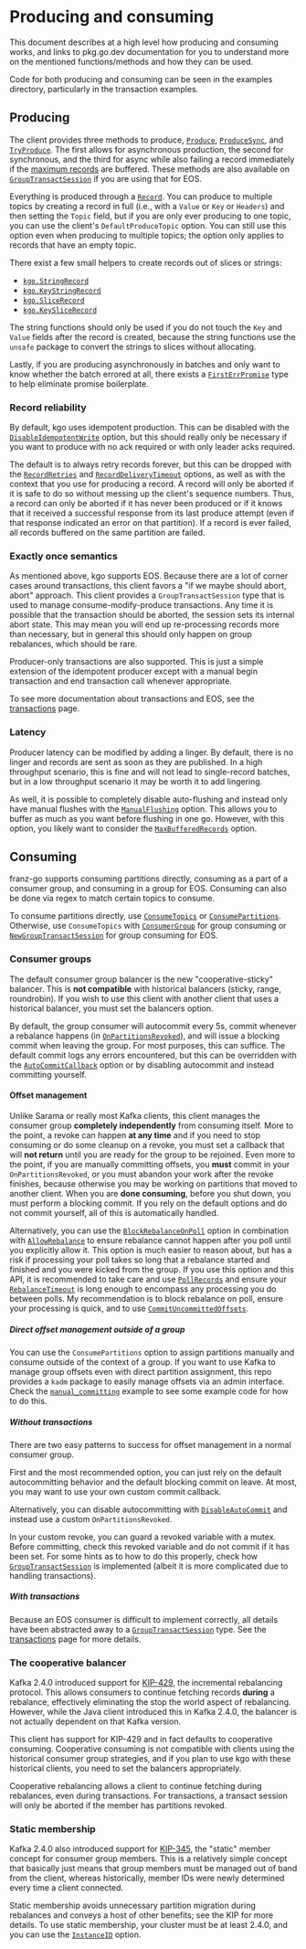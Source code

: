 Producing and consuming
===

This document describes at a high level how producing and consuming works, and
links to pkg.go.dev documentation for you to understand more on the mentioned
functions/methods and how they can be used.

Code for both producing and consuming can be seen in the examples directory,
particularly in the transaction examples.

## Producing

The client provides three methods to produce, [`Produce`][1],
[`ProduceSync`][2], and [`TryProduce`][TryProduce]. The first allows for
asynchronous production, the second for synchronous, and the third for async
while also failing a record immediately if the [maximum records][max_records]
are buffered. These methods are also available on [`GroupTransactSession`][3]
if you are using that for EOS.

Everything is produced through a [`Record`][4]. You can produce to multiple
topics by creating a record in full (i.e., with a `Value` or `Key` or
`Headers`) and then setting the `Topic` field, but if you are only ever
producing to one topic, you can use the client's `DefaultProduceTopic` option.
You can still use this option even when producing to multiple topics; the
option only applies to records that have an empty topic.

There exist a few small helpers to create records out of slices or strings:

* [`kgo.StringRecord`][5]
* [`kgo.KeyStringRecord`][6]
* [`kgo.SliceRecord`][7]
* [`kgo.KeySliceRecord`][8]

The string functions should only be used if you do not touch the `Key` and
`Value` fields after the record is created, because the string functions use
the `unsafe` package to convert the strings to slices without allocating.

Lastly, if you are producing asynchronously in batches and only want to know
whether the batch errored at all, there exists a [`FirstErrPromise`][9] type to
help eliminate promise boilerplate.

[1]: https://pkg.go.dev/github.com/YenchangChan/franz-go/pkg/kgo#Client.Produce
[2]: https://pkg.go.dev/github.com/YenchangChan/franz-go/pkg/kgo#Client.ProduceSync
[3]: https://pkg.go.dev/github.com/YenchangChan/franz-go/pkg/kgo#GroupTransactSession
[4]: https://pkg.go.dev/github.com/YenchangChan/franz-go/pkg/kgo#Record
[5]: https://pkg.go.dev/github.com/YenchangChan/franz-go/pkg/kgo#StringRecord
[6]: https://pkg.go.dev/github.com/YenchangChan/franz-go/pkg/kgo#KeyStringRecord
[7]: https://pkg.go.dev/github.com/YenchangChan/franz-go/pkg/kgo#SliceRecord
[8]: https://pkg.go.dev/github.com/YenchangChan/franz-go/pkg/kgo#KeySliceRecord
[9]: https://pkg.go.dev/github.com/YenchangChan/franz-go/pkg/kgo#FirstErrPromise
[TryProduce]: https://pkg.go.dev/github.com/YenchangChan/franz-go/pkg/kgo#Client.TryProduce
[max_records]: https://pkg.go.dev/github.com/YenchangChan/franz-go/pkg/kgo#MaxBufferedRecords

### Record reliability

By default, kgo uses idempotent production. This can be disabled with the
[`DisableIdempotentWrite`][10] option, but this should really only be necessary
if you want to produce with no ack required or with only leader acks required.

[10]: https://pkg.go.dev/github.com/YenchangChan/franz-go/pkg/kgo#DisableIdempotentWrite

The default is to always retry records forever, but this can be dropped with
the [`RecordRetries`][11] and [`RecordDeliveryTimeout`][12] options, as well as with
the context that you use for producing a record. A record will only be aborted
if it is safe to do so without messing up the client's sequence numbers. Thus,
a record can only be aborted if it has never been produced or if it knows that
it received a successful response from its last produce attempt (even if that
response indicated an error on that partition). If a record is ever failed, all
records buffered on the same partition are failed.

[11]: https://pkg.go.dev/github.com/YenchangChan/franz-go/pkg/kgo#RecordRetries
[12]: https://pkg.go.dev/github.com/YenchangChan/franz-go/pkg/kgo#RecordDeliveryTimeout

### Exactly once semantics

As mentioned above, kgo supports EOS. Because there are a lot of corner cases
around transactions, this client favors a "if we maybe should abort, abort"
approach. This client provides a `GroupTransactSession` type that is used
to manage consume-modify-produce transactions. Any time it is possible that
the transaction should be aborted, the session sets its internal abort state.
This may mean you will end up re-processing records more than necessary, but
in general this should only happen on group rebalances, which should be rare.

Producer-only transactions are also supported. This is just a simple extension
of the idempotent producer except with a manual begin transaction and end
transaction call whenever appropriate.

To see more documentation about transactions and EOS, see the
[transactions](./transactions.md) page.

### Latency

Producer latency can be modified by adding a linger. By default, there is no
linger and records are sent as soon as they are published. In a high throughput
scenario, this is fine and will not lead to single-record batches, but in a low
throughput scenario it may be worth it to add lingering.

As well, it is possible to completely disable auto-flushing and instead only
have manual flushes with the
[`ManualFlushing`](https://pkg.go.dev/github.com/YenchangChan/franz-go/pkg/kgo#ManualFlushing)
option. This allows you to buffer as much as you want before flushing in one
go. However, with this option, you likely want to consider the
[`MaxBufferedRecords`](https://pkg.go.dev/github.com/YenchangChan/franz-go/pkg/kgo#MaxBufferedRecords)
option.

## Consuming

franz-go supports consuming partitions directly, consuming as a part of a
consumer group, and consuming in a group for EOS. Consuming can also be done
via regex to match certain topics to consume.

To consume partitions directly, use [`ConsumeTopics`][13] or [`ConsumePartitions`][a]. Otherwise, use
`ConsumeTopics` with [`ConsumerGroup`][14] for group consuming or [`NewGroupTransactSession`][15]
for group consuming for EOS.

[13]: https://pkg.go.dev/github.com/YenchangChan/franz-go/pkg/kgo#ConsumeTopics
[a]: https://pkg.go.dev/github.com/YenchangChan/franz-go/pkg/kgo#ConsumePartitions
[14]: https://pkg.go.dev/github.com/YenchangChan/franz-go/pkg/kgo#ConsumerGroup
[15]: https://pkg.go.dev/github.com/YenchangChan/franz-go/pkg/kgo#NewGroupTransactSession

### Consumer groups

The default consumer group balancer is the new "cooperative-sticky" balancer.
This is **not compatible** with historical balancers (sticky, range, roundrobin).
If you wish to use this client with another client that uses a historical balancer,
you must set the balancers option.

By default, the group consumer will autocommit every 5s, commit whenever a
rebalance happens (in [`OnPartitionsRevoked`][16]), and will issue a blocking
commit when leaving the group. For most purposes, this can suffice. The default
commit logs any errors encountered, but this can be overridden with the
[`AutoCommitCallback`][17] option or by disabling autocommit and instead committing
yourself.

[16]: https://pkg.go.dev/github.com/YenchangChan/franz-go/pkg/kgo#OnPartitionsRevoked
[17]: https://pkg.go.dev/github.com/YenchangChan/franz-go/pkg/kgo#AutoCommitCallback

#### Offset management

Unlike Sarama or really most Kafka clients, this client manages the consumer
group **completely independently** from consuming itself. More to the point, a
revoke can happen **at any time** and if you need to stop consuming or do some
cleanup on a revoke, you must set a callback that will **not return** until you
are ready for the group to be rejoined. Even more to the point, if you are
manually committing offsets, you **must** commit in your `OnPartitionsRevoked`,
or you must abandon your work after the revoke finishes, because otherwise you
may be working on partitions that moved to another client. When you are **done
consuming**, before you shut down, you must perform a blocking commit. If you
rely on the default options and do not commit yourself, all of this is
automatically handled.

Alternatively, you can use the [`BlockRebalanceOnPoll`][BROP] option in
combination with [`AllowRebalance`][AR] to ensure rebalance cannot happen after
you poll until you explicitly allow it. This option is much easier to reason
about, but has a risk if processing your poll takes so long that a rebalance
started and finished and you were kicked from the group. If you use this option
and this API, it is recommended to take care and use [`PollRecords`][PR] and
ensure your [`RebalanceTimeout`][RT] is long enough to encompass any processing you
do between polls. My recommendation is to block rebalance on poll, ensure your
processing is quick, and to use [`CommitUncommittedOffsets`][CUO].

[BROP]: https://pkg.go.dev/github.com/YenchangChan/franz-go/pkg/kgo#BlockRebalanceOnPoll
[AR]: https://pkg.go.dev/github.com/YenchangChan/franz-go/pkg/kgo#Client.AllowRebalance
[PR]: https://pkg.go.dev/github.com/YenchangChan/franz-go/pkg/kgo#Client.PollRecords
[RT]: https://pkg.go.dev/github.com/YenchangChan/franz-go/pkg/kgo#RebalanceTimeout
[CUO]: https://pkg.go.dev/github.com/YenchangChan/franz-go/pkg/kgo#Client.CommitUncommittedOffsets

##### Direct offset management outside of a group

You can use the `ConsumePartitions` option to assign partitions manually and
consume outside of the context of a group. If you want to use Kafka to manage
group offsets even with direct partition assignment, this repo provides a
`kadm` package to easily manage offsets via an admin interface. Check the
[`manual_committing`](../examples/manual_committing) example to see some
example code for how to do this.

##### Without transactions

There are two easy patterns to success for offset management in a normal
consumer group.

First and the most recommended option, you can just rely on the default
autocommitting behavior and the default blocking commit on leave. At most, you
may want to use your own custom commit callback.

Alternatively, you can disable autocommitting with [`DisableAutoCommit`][19]
and instead use a custom `OnPartitionsRevoked`.

[19]: https://pkg.go.dev/github.com/YenchangChan/franz-go/pkg/kgo#DisableAutoCommit

In your custom revoke, you can guard a revoked variable with a mutex. Before
committing, check this revoked variable and do not commit if it has been set.
For some hints as to how to do this properly, check how
[`GroupTransactSession`][20] is implemented (albeit it is more complicated due
to handling transactions).

[20]: https://pkg.go.dev/github.com/YenchangChan/franz-go/pkg/kgo#GroupTransactSession

##### With transactions

Because an EOS consumer is difficult to implement correctly, all details have
been abstracted away to a [`GroupTransactSession`][20] type. See the
[transactions](./transactions.md) page for more details.

### The cooperative balancer

Kafka 2.4.0 introduced support for [KIP-429][21], the incremental rebalancing
protocol. This allows consumers to continue fetching records **during** a
rebalance, effectively eliminating the stop the world aspect of rebalancing.
However, while the Java client introduced this in Kafka 2.4.0, the balancer
is not actually dependent on that Kafka version.

[21]: https://cwiki.apache.org/confluence/display/KAFKA/KIP-429%3A+Kafka+Consumer+Incremental+Rebalance+Protocol

This client has support for KIP-429 and in fact defaults to cooperative
consuming. Cooperative consuming is not compatible with clients using the
historical consumer group strategies, and if you plan to use kgo with these
historical clients, you need to set the balancers appropriately.

Cooperative rebalancing allows a client to continue fetching during rebalances,
even during transactions. For transactions, a transact session will only be
aborted if the member has partitions revoked.

### Static membership

Kafka 2.4.0 also introduced support for [KIP-345][22], the "static" member
concept for consumer group members. This is a relatively simple concept that
basically just means that group members must be managed out of band from the
client, whereas historically, member IDs were newly determined every time a
client connected.

[22]: https://cwiki.apache.org/confluence/display/KAFKA/KIP-345%3A+Introduce+static+membership+protocol+to+reduce+consumer+rebalances

Static membership avoids unnecessary partition migration during rebalances and
conveys a host of other benefits; see the KIP for more details. To use static
membership, your cluster must be at least 2.4.0, and you can use the
[`InstanceID`][23] option.

[23]: https://pkg.go.dev/github.com/YenchangChan/franz-go/pkg/kgo#InstanceID
